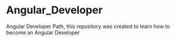 # Angular_Developer
Angular Developer Path, this repository was created to learn how to become an Angular Developer
